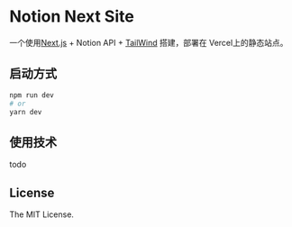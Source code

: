 
# Notion Next Site

一个使用[Next.js](https://nextjs.org/) + Notion API + [TailWind](https://tailwindcss.cn) 搭建，部署在 Vercel上的静态站点。

## 启动方式

```bash
npm run dev
# or
yarn dev
```

## 使用技术

todo

## License

The MIT License.
